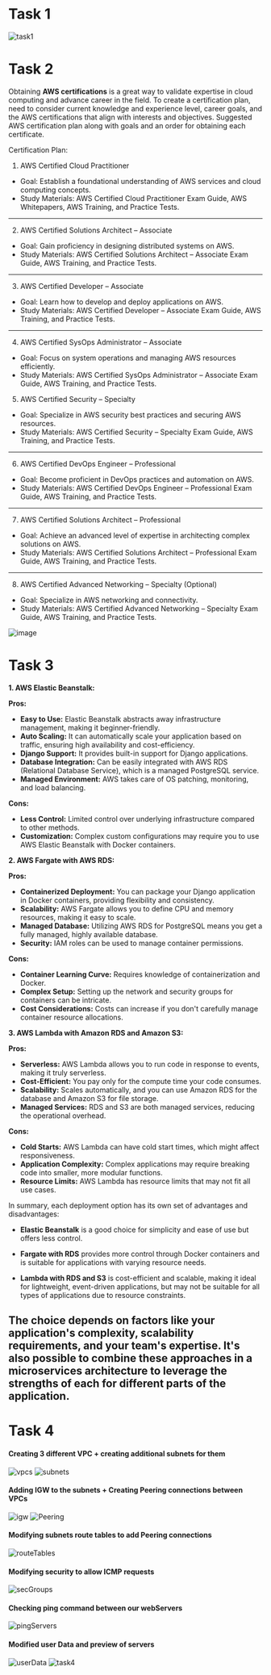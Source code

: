# Task 1
![task1](https://github.com/yanchoys/IT-Syndicate/assets/98917290/406b6629-7b91-4d51-9ee4-c3b9f27abd44)

# Task 2
Obtaining **AWS certifications** is a great way to validate expertise in cloud computing and advance career in the field. To create a certification plan, need to consider current knowledge and experience level, career goals, and the AWS certifications that align with interests and objectives. Suggested AWS certification plan along with goals and an order for obtaining each certificate.

Certification Plan:
1. AWS Certified Cloud Practitioner
- Goal: Establish a foundational understanding of AWS services and cloud computing concepts.
- Study Materials: AWS Certified Cloud Practitioner Exam Guide, AWS Whitepapers, AWS Training, and Practice Tests.
---------------------
2. AWS Certified Solutions Architect – Associate
- Goal: Gain proficiency in designing distributed systems on AWS.
- Study Materials: AWS Certified Solutions Architect – Associate Exam Guide, AWS Training, and Practice Tests.
------------------------------
3. AWS Certified Developer – Associate
- Goal: Learn how to develop and deploy applications on AWS.
- Study Materials: AWS Certified Developer – Associate Exam Guide, AWS Training, and Practice Tests.
------------------------------
4. AWS Certified SysOps Administrator – Associate
- Goal: Focus on system operations and managing AWS resources efficiently.
- Study Materials: AWS Certified SysOps Administrator – Associate Exam Guide, AWS Training, and Practice Tests.

5. AWS Certified Security – Specialty
- Goal: Specialize in AWS security best practices and securing AWS resources.
- Study Materials: AWS Certified Security – Specialty Exam Guide, AWS Training, and Practice Tests.
------------------------------
6. AWS Certified DevOps Engineer – Professional
- Goal: Become proficient in DevOps practices and automation on AWS.
- Study Materials: AWS Certified DevOps Engineer – Professional Exam Guide, AWS Training, and Practice Tests.
------------------------------
7. AWS Certified Solutions Architect – Professional
- Goal: Achieve an advanced level of expertise in architecting complex solutions on AWS.
- Study Materials: AWS Certified Solutions Architect – Professional Exam Guide, AWS Training, and Practice Tests.
------------------------------
8. AWS Certified Advanced Networking – Specialty (Optional)
- Goal: Specialize in AWS networking and connectivity.
- Study Materials: AWS Certified Advanced Networking – Specialty Exam Guide, AWS Training, and Practice Tests.

![image](https://github.com/yanchoys/IT-Syndicate/assets/98917290/0c828bbf-278b-4052-a987-dd4a1ab9f9f5)

# Task 3
 
**1. AWS Elastic Beanstalk:**

**Pros:**
- **Easy to Use:** Elastic Beanstalk abstracts away infrastructure management, making it beginner-friendly.
- **Auto Scaling:** It can automatically scale your application based on traffic, ensuring high availability and cost-efficiency.
- **Django Support:** It provides built-in support for Django applications.
- **Database Integration:** Can be easily integrated with AWS RDS (Relational Database Service), which is a managed PostgreSQL service.
- **Managed Environment:** AWS takes care of OS patching, monitoring, and load balancing.

**Cons:**
- **Less Control:** Limited control over underlying infrastructure compared to other methods.
- **Customization:** Complex custom configurations may require you to use AWS Elastic Beanstalk with Docker containers.

**2. AWS Fargate with AWS RDS:**

**Pros:**
- **Containerized Deployment:** You can package your Django application in Docker containers, providing flexibility and consistency.
- **Scalability:** AWS Fargate allows you to define CPU and memory resources, making it easy to scale.
- **Managed Database:** Utilizing AWS RDS for PostgreSQL means you get a fully managed, highly available database.
- **Security:** IAM roles can be used to manage container permissions.

**Cons:**
- **Container Learning Curve:** Requires knowledge of containerization and Docker.
- **Complex Setup:** Setting up the network and security groups for containers can be intricate.
- **Cost Considerations:** Costs can increase if you don't carefully manage container resource allocations.



**3. AWS Lambda with Amazon RDS and Amazon S3:**

**Pros:**
- **Serverless:** AWS Lambda allows you to run code in response to events, making it truly serverless.
- **Cost-Efficient:** You pay only for the compute time your code consumes.
- **Scalability:** Scales automatically, and you can use Amazon RDS for the database and Amazon S3 for file storage.
- **Managed Services:** RDS and S3 are both managed services, reducing the operational overhead.

**Cons:**
- **Cold Starts:** AWS Lambda can have cold start times, which might affect responsiveness.
- **Application Complexity:** Complex applications may require breaking code into smaller, more modular functions.
- **Resource Limits:** AWS Lambda has resource limits that may not fit all use cases.

In summary, each deployment option has its own set of advantages and disadvantages:

- **Elastic Beanstalk** is a good choice for simplicity and ease of use but offers less control.

- **Fargate with RDS** provides more control through Docker containers and is suitable for applications with varying resource needs.

- **Lambda with RDS and S3** is cost-efficient and scalable, making it ideal for lightweight, event-driven applications, but may not be suitable for all types of applications due to resource constraints.

The choice depends on factors like your application's complexity, scalability requirements, and your team's expertise. It's also possible to combine these approaches in a microservices architecture to leverage the strengths of each for different parts of the application.
--------------------------------
# Task 4

#### Creating 3 different VPC + creating additional subnets for them
![vpcs](https://github.com/yanchoys/IT-Syndicate/assets/98917290/33d5bc64-c6af-46e8-a8bc-2f434c17f4a4)
![subnets](https://github.com/yanchoys/IT-Syndicate/assets/98917290/9b1924fe-5587-4ab8-bf11-f9e579f171a7)

#### Adding IGW to the subnets + Creating Peering connections between VPCs
![igw](https://github.com/yanchoys/IT-Syndicate/assets/98917290/f5ee15eb-7236-4368-b758-d4adc6ee61ff)
![Peering](https://github.com/yanchoys/IT-Syndicate/assets/98917290/e66f0107-d573-404e-892d-73ce257c143a)

#### Modifying subnets route tables to add Peering connections
![routeTables](https://github.com/yanchoys/IT-Syndicate/assets/98917290/d664ba35-4c94-4f99-b209-3cb94c3d77ab)

#### Modifying security to allow ICMP requests
![secGroups](https://github.com/yanchoys/IT-Syndicate/assets/98917290/9588ad4c-115b-4639-9810-ad8e6c757b2e)

#### Checking ping command between our webServers
![pingServers](https://github.com/yanchoys/IT-Syndicate/assets/98917290/f3bd535c-19ad-41e4-93f9-35e01deae9ed)

#### Modified user Data and preview of servers
![userData](https://github.com/yanchoys/IT-Syndicate/assets/98917290/a528f191-d088-4b2a-a563-b2da9414b3db)
![task4](https://github.com/yanchoys/IT-Syndicate/assets/98917290/d9494ae9-1813-43fa-acdd-eed31d0f4a87)

